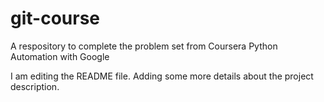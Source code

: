 # git-course
A respository to complete the problem set from Coursera Python Automation with Google

I am editing the README file. Adding some more details about the project description.

